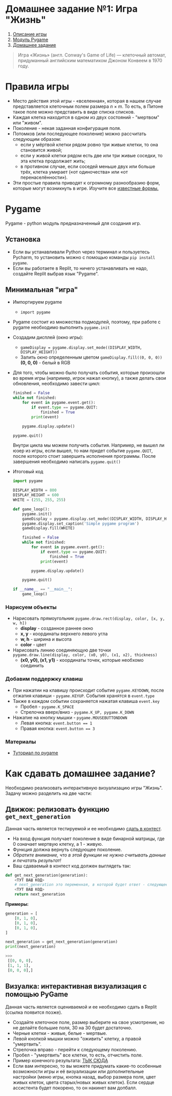 # Домашнее задание №1: Игра "Жизнь"

1. [Описание игры](https://github.com/svdcvt/math_python_hse/blob/master/fall-2021/homeworks/homework-1.md#правила-игры)
2. [Модуль Pygame](https://github.com/svdcvt/math_python_hse/blob/master/fall-2021/homeworks/homework-1.md#pygame)
3. [Домашнее задание](https://github.com/svdcvt/math_python_hse/blob/master/fall-2021/homeworks/homework-1.md#как-сдавать-домашнее-задание)

> Игра «Жизнь» (англ. Conway's Game of Life) — клеточный автомат, придуманный английским математиком Джоном Конвеем в 1970 году.

# Правила игры

- Место действия этой игры - «вселенная», которая в нашем случае представляется клеточным полем размера $n \times m$. То есть, в Питоне такое поле можно представить в виде списка списков.
- Каждая клетка находится в одном из двух состояний - "мертвом" или "живом".
- Поколение - некая заданная конфигурация поля.
- Потомков (или последующее поколение) можно рассчитать следующим образом:
    - если у мёртвой клетки рядом ровно три живые клетки, то она становится живой;
    - если у живой клетки рядом есть две или три живые соседки, то эта клетка продолжает жить;
    - в противном случае, если соседей меньше двух или больше трёх, клетка умирает («от одиночества» или «от перенаселённости»).
- Эти простые правила приводят к огромному разнообразию форм, которые могут возникнуть в игре. Изучите все [известные формы.](https://en.wikipedia.org/wiki/Conway%27s_Game_of_Life#Examples_of_patterns)

# Pygame

Pygame - python модуль предназначенный для создания игр.

## Установка

- Если вы устанавливали Python через терминал и пользуетесь Pycharm, то установить можно с помощью команды `pip install pygame`.
- Если вы работаете в Replit, то ничего устанавливать не надо, создайте Replit выбрав язык "Pygame".

## Минимальная "игра"

- Импортируем pygame
    - `import pygame`
- Pygame состоит из множества подмодулей, поэтому, при работе с pygame необходимо выполнить `pygame.init`
- Создадим дисплей (окно игры):
    - `gameDisplay = pygame.display.set_mode((DISPLAY_WIDTH, DISPLAY_HEIGHT))`
    - Залить окно определенным цветом `gameDisplay.fill((0, 0, 0))`
    **(0, 0, 0)** - белый в RGB
- Для того, чтобы можно было получать события, которые произошли во время игры (например, игрок нажал кнопку), а также делать свои обновления, необходимо завести цикл:

    ```python
    finished = False
    while not finished:
        for event in pygame.event.get():
            if event.type == pygame.QUIT:
                finished = True
            print(event)

        pygame.display.update()

    pygame.quit()
    ```

    Внутри цикла мы можем получить события. Например, не вышел ли юзер из игры, если вышел, то нам придет событие `pygame.QUIT`, после которого стоит завершить исполнения программы. После завершения необходимо написать `pygame.quit()`

- Итоговый код

    ```python
    import pygame

    DISPLAY_WIDTH = 800
    DISPLAY_HEIGHT = 600
    WHITE = (255, 255, 255)

    def game_loop():
        pygame.init()
        gameDisplay = pygame.display.set_mode((DISPLAY_WIDTH, DISPLAY_HEIGHT))
        pygame.display.set_caption('Simple pygame program')
        gameDisplay.fill(WHITE)

        finished = False
        while not finished:
            for event in pygame.event.get():
                if event.type == pygame.QUIT:
                    finished = True
                print(event)

            pygame.display.update()

        pygame.quit()

    if __name__ == "__main__":
        game_loop()
    ```

### Нарисуем объекты

- Нарисовать прямоугольник `pygame.draw.rect(display, color, [x, y, w, h])`
    - **display** - созданное раннее окно
    - **x, y** - координаты верхнего левого угла
    - **w, h** - ширина и высота
    - **color** - цвет
- Нарисовать линию соединяющую две точки `pygame.draw.line(display, color, (x0, y0), (x1, x2), thickness)`
    - **(x0, y0), (x1, y1)** - координаты точек, которые необхомо соединить

### Добавим поддержку клавиш

- При нажатии на клавишу происходит событие `pygame.KEYDOWN`, после отжатия клавиши - `pygame.KEYUP`. События хранятся в `event.type`
- Также в каждом событии сохраняется нажатая клавиша `event.key`
    - Пробел - `pygame.K_SPACE`
    - Стрелочка вверх/вниз - `pygame.K_UP, pygame.K_DOWN`
- Нажатие на кнопку мышки - `pygame.MOUSEBUTTONDOWN`
    - Левая кнопка: `event.button == 1`
    - Правая кнопка: `event.button == 3`

### Материалы

- [Туториал по pygame](https://pythonprogramming.net/pygame-python-3-part-1-intro/)

# Как сдавать домашнее задание?

Необходимо реализовать интерактивную визуализацию игры "Жизнь". Задачу можно разделить на две части:

## Движок: релизовать функцию `get_next_generation`

Данная часть является тестируемой и ее необходимо [сдать в контест](https://contest.yandex.ru/contest/29167).

- На вход функция получает поколение в виде бинарной матрицы, где 0 означает мертвую клетку, а 1 - живую.
- Функция должна вернуть следующее поколение. 
- *Обратите внимание, что в этой функции не нужно считывать данные и печатать результат!*
- Ваш сдаваемый в контест код должен выглядеть так:
```python
def get_next_generation(generation):
    <ТУТ ВАШ КОД>
    # next_generation это переменная, в которой будет ответ - следующее поколение клеток
    <ТУТ ВАШ КОД>
    return next_generation
```

**Примеры:**

```python
generation = [
    [0, 1, 0],
    [0, 1, 0],
    [0, 1, 0],
]

next_generation = get_next_generation(generation)
print(next_generation)

>>>
 [[0, 0, 0],
 [1, 1, 1],
 [0, 0, 0],]
```

## Визуалка: интерактивная визуализация с помощью PyGame

Данная часть является оцениваемой и ее необходимо сдать в Replit (ссылка появится позже).

- Создайте клеточное поле, размер выберите на свое усмотрение, но не делайте большие поля, 30 на 30 будет достаточно.
- Черные клетки - живые, белые - мертвые.
- Левой кнопкой мышки можно "оживить" клетку, а правой "умертвить".
- Стрелочка вправо - перейти к следующему поколению.
- Пробел - "умертвить" все клетки, то есть, отчистить поле.
- Пример конечного результата: [ТЫК СЮДА](https://s3.us-west-2.amazonaws.com/secure.notion-static.com/3380c9bc-ec4b-4be5-a19c-177018efc0c5/2019-09-29_21-33-13.mp4?X-Amz-Algorithm=AWS4-HMAC-SHA256&X-Amz-Credential=AKIAT73L2G45O3KS52Y5%2F20210829%2Fus-west-2%2Fs3%2Faws4_request&X-Amz-Date=20210829T124548Z&X-Amz-Expires=86400&X-Amz-Signature=8a0ea97183a957260c03dbc4453a0da35c4ef05e413f2040cbc3a27b7858d0e8&X-Amz-SignedHeaders=host&response-content-disposition=filename%20%3D"2019-09-29_21-33-13.mp4)
- Если вам интересно, то вы можете придумать какие-то особенные возможности игры и её визуализации или дополнительные настройки (меню игры, кнопка назад, выбор размера поля, цвет живых клеток, цвета старых/новых живых клеток). Если сердце ассистента будет покорено, то он накинет вам допбалл.

